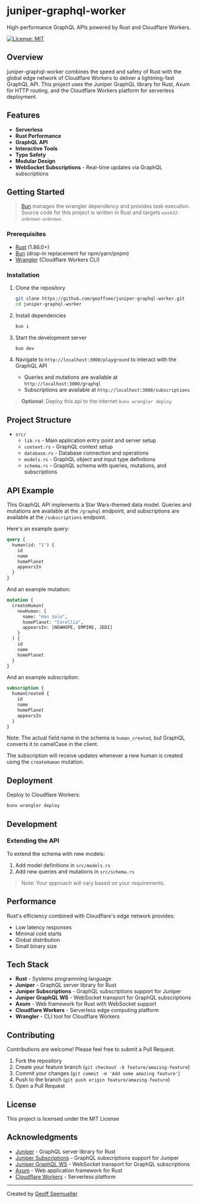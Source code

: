 # juniper-graphql-worker

High-performance GraphQL APIs powered by Rust and Cloudflare Workers.

[![License: MIT](https://img.shields.io/badge/License-MIT-yellow.svg)](https://opensource.org/licenses/MIT)

## Overview

juniper-graphql-worker combines the speed and safety of Rust with the global edge network of Cloudflare Workers to deliver a lightning-fast GraphQL API. This project uses the Juniper GraphQL library for Rust, Axum for HTTP routing, and the Cloudflare Workers platform for serverless deployment.

## Features

- **Serverless**
- **Rust Performance**
- **GraphQL API**
- **Interactive Tools**
- **Type Safety**
- **Modular Design**
- **WebSocket Subscriptions** - Real-time updates via GraphQL subscriptions

## Getting Started

> [Bun](https://bun.sh) manages the wrangler dependency and provides task execution. Source code for this project is written in Rust and targets `wasm32-unknown-unknown`.    

### Prerequisites

- [Rust](https://www.rust-lang.org/tools/install) (1.86.0+)
- [Bun](https://bun.sh) (drop-in replacement for npm/yarn/pnpm)
- [Wrangler](https://developers.cloudflare.com/workers/wrangler/install-and-update/) (Cloudflare Workers CLI)

### Installation

1. Clone the repository
   ```bash
   git clone https://github.com/geoffsee/juniper-graphql-worker.git
   cd juniper-graphql-worker
   ```

2. Install dependencies
   ```bash
   bun i
   ```

3. Start the development server
   ```bash
   bun dev
   ```

4. Navigate to `http://localhost:3000/playground` to interact with the GraphQL API
   - Queries and mutations are available at `http://localhost:3000/graphql`
   - Subscriptions are available at `http://localhost:3000/subscriptions`

> **Optional**: Deploy this api to the internet `bunx wrangler deploy`

## Project Structure

- `src/`
    - `lib.rs` - Main application entry point and server setup
    - `context.rs` - GraphQL context setup
    - `database.rs` - Database connection and operations
    - `models.rs` - GraphQL object and input type definitions
    - `schema.rs` - GraphQL schema with queries, mutations, and subscriptions

## API Example

This GraphQL API implements a Star Wars-themed data model. Queries and mutations are available at the `/graphql` endpoint, and subscriptions are available at the `/subscriptions` endpoint.

Here's an example query:

```graphql
query {
  human(id: "1") {
    id
    name
    homePlanet
    appearsIn
  }
}
```

And an example mutation:

```graphql
mutation {
  createHuman(
    newHuman: {
      name: "Han Solo",
      homePlanet: "Corellia",
      appearsIn: [NEWHOPE, EMPIRE, JEDI]
    }
  ) {
    id
    name
    homePlanet
  }
}
```

And an example subscription:

```graphql
subscription {
  humanCreated {
    id
    name
    homePlanet
    appearsIn
  }
}
```

Note: The actual field name in the schema is `human_created`, but GraphQL converts it to camelCase in the client.

The subscription will receive updates whenever a new human is created using the `createHuman` mutation.

## Deployment

Deploy to Cloudflare Workers:

```bash
bunx wrangler deploy
```

## Development

### Extending the API

To extend the schema with new models:

1. Add model definitions in `src/models.rs`
2. Add new queries and mutations in `src/schema.rs`

> Note: Your approach will vary based on your requirements. 


## Performance

Rust's efficiency combined with Cloudflare's edge network provides:

- Low latency responses
- Minimal cold starts
- Global distribution
- Small binary size

## Tech Stack

- **Rust** - Systems programming language
- **Juniper** - GraphQL server library for Rust
- **Juniper Subscriptions** - GraphQL subscriptions support for Juniper
- **Juniper GraphQL WS** - WebSocket transport for GraphQL subscriptions
- **Axum** - Web framework for Rust with WebSocket support
- **Cloudflare Workers** - Serverless edge computing platform
- **Wrangler** - CLI tool for Cloudflare Workers

## Contributing

Contributions are welcome! Please feel free to submit a Pull Request.

1. Fork the repository
2. Create your feature branch (`git checkout -b feature/amazing-feature`)
3. Commit your changes (`git commit -m 'Add some amazing feature'`)
4. Push to the branch (`git push origin feature/amazing-feature`)
5. Open a Pull Request

## License

This project is licensed under the MIT License

## Acknowledgments

- [Juniper](https://github.com/graphql-rust/juniper) - GraphQL server library for Rust
- [Juniper Subscriptions](https://github.com/graphql-rust/juniper/tree/master/juniper_subscriptions) - GraphQL subscriptions support for Juniper
- [Juniper GraphQL WS](https://github.com/graphql-rust/juniper/tree/master/juniper_graphql_ws) - WebSocket transport for GraphQL subscriptions
- [Axum](https://github.com/tokio-rs/axum) - Web application framework for Rust
- [Cloudflare Workers](https://workers.cloudflare.com/) - Serverless platform

---

Created by [Geoff Seemueller](https://github.com/geoffsee)
